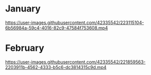 # January
https://user-images.githubusercontent.com/42335542/223115104-6b56984a-59c4-4016-82c9-47584f753608.mp4

# February
https://user-images.githubusercontent.com/42335542/221859563-2203911b-4562-4333-b5c6-dc3814315c9d.mp4